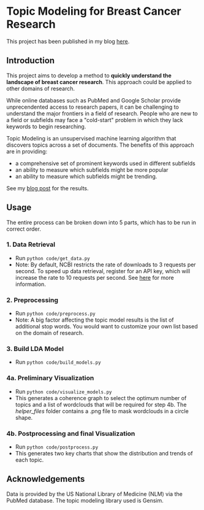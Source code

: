 # Topic Modeling for Breast Cancer Research
This project has been published in my blog [here](https://edmondchensj.github.io/2018/08/09/breast-cancer-trends/).

## Introduction
This project aims to develop a method to **quickly understand the landscape of breast cancer research**. This approach could be applied to other domains of research. 

While online databases such as PubMed and Google Scholar provide unprecendented access to research papers, it can be challenging to understand the major frontiers in a field of research. People who are new to a field or subfields may face a "cold-start" problem in which they lack keywords to begin researching. 

Topic Modeling is an unsupervised machine learning algorithm that discovers topics across a set of documents. The benefits of this approach are in providing:
* a comprehensive set of prominent keywords used in different subfields
* an ability to measure which subfields might be more popular
* an ability to measure which subfields might be trending.

See my [blog post](https://edmondchensj.github.io/2018/08/09/breast-cancer-trends/) for the results.

## Usage
The entire process can be broken down into 5 parts, which has to be run in correct order. 

### 1. Data Retrieval
* Run `python code/get_data.py`
* Note: By default, NCBI restricts the rate of downloads to 3 requests per second. To speed up data retrieval, register for an API key, which will increase the rate to 10 requests per second. See [here](https://www.ncbi.nlm.nih.gov/books/NBK25497/) for more information. 

### 2. Preprocessing
* Run `python code/preprocess.py`
* Note: A big factor affecting the topic model results is the list of additional stop words. You would want to customize your own list based on the domain of research. 

### 3. Build LDA Model
* Run `python code/build_models.py`

### 4a. Preliminary Visualization
* Run `python code/visualize_models.py`
* This generates a coherence graph to select the optimum number of topics and a list of wordclouds that will be required for step 4b. The *helper_files* folder contains a .png file to mask wordclouds in a circle shape. 

### 4b. Postprocessing and final Visualization
* Run `python code/postprocess.py`
* This generates two key charts that show the distribution and trends of each topic. 

## Acknowledgements
Data is provided by the US National Library of Medicine (NLM) via the PubMed database. The topic modeling library used is Gensim. 